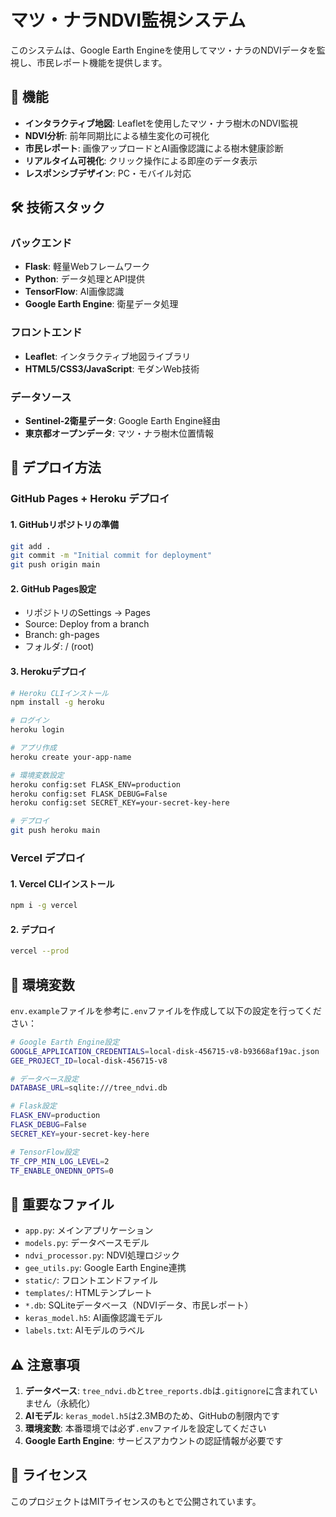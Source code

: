 # マツ・ナラNDVI監視システム

このシステムは、Google Earth Engineを使用してマツ・ナラのNDVIデータを監視し、市民レポート機能を提供します。

## 🌟 機能

- **インタラクティブ地図**: Leafletを使用したマツ・ナラ樹木のNDVI監視
- **NDVI分析**: 前年同期比による植生変化の可視化
- **市民レポート**: 画像アップロードとAI画像認識による樹木健康診断
- **リアルタイム可視化**: クリック操作による即座のデータ表示
- **レスポンシブデザイン**: PC・モバイル対応

## 🛠️ 技術スタック

### バックエンド
- **Flask**: 軽量Webフレームワーク
- **Python**: データ処理とAPI提供
- **TensorFlow**: AI画像認識
- **Google Earth Engine**: 衛星データ処理

### フロントエンド
- **Leaflet**: インタラクティブ地図ライブラリ
- **HTML5/CSS3/JavaScript**: モダンWeb技術

### データソース
- **Sentinel-2衛星データ**: Google Earth Engine経由
- **東京都オープンデータ**: マツ・ナラ樹木位置情報

## 🚀 デプロイ方法

### GitHub Pages + Heroku デプロイ

#### 1. GitHubリポジトリの準備
```bash
git add .
git commit -m "Initial commit for deployment"
git push origin main
```

#### 2. GitHub Pages設定
- リポジトリのSettings → Pages
- Source: Deploy from a branch
- Branch: gh-pages
- フォルダ: / (root)

#### 3. Herokuデプロイ
```bash
# Heroku CLIインストール
npm install -g heroku

# ログイン
heroku login

# アプリ作成
heroku create your-app-name

# 環境変数設定
heroku config:set FLASK_ENV=production
heroku config:set FLASK_DEBUG=False
heroku config:set SECRET_KEY=your-secret-key-here

# デプロイ
git push heroku main
```

### Vercel デプロイ

#### 1. Vercel CLIインストール
```bash
npm i -g vercel
```

#### 2. デプロイ
```bash
vercel --prod
```

## 🔧 環境変数

`env.example`ファイルを参考に`.env`ファイルを作成して以下の設定を行ってください：

```bash
# Google Earth Engine設定
GOOGLE_APPLICATION_CREDENTIALS=local-disk-456715-v8-b93668af19ac.json
GEE_PROJECT_ID=local-disk-456715-v8

# データベース設定
DATABASE_URL=sqlite:///tree_ndvi.db

# Flask設定
FLASK_ENV=production
FLASK_DEBUG=False
SECRET_KEY=your-secret-key-here

# TensorFlow設定
TF_CPP_MIN_LOG_LEVEL=2
TF_ENABLE_ONEDNN_OPTS=0
```

## 📁 重要なファイル

- `app.py`: メインアプリケーション
- `models.py`: データベースモデル
- `ndvi_processor.py`: NDVI処理ロジック
- `gee_utils.py`: Google Earth Engine連携
- `static/`: フロントエンドファイル
- `templates/`: HTMLテンプレート
- `*.db`: SQLiteデータベース（NDVIデータ、市民レポート）
- `keras_model.h5`: AI画像認識モデル
- `labels.txt`: AIモデルのラベル

## ⚠️ 注意事項

1. **データベース**: `tree_ndvi.db`と`tree_reports.db`は`.gitignore`に含まれていません（永続化）
2. **AIモデル**: `keras_model.h5`は2.3MBのため、GitHubの制限内です
3. **環境変数**: 本番環境では必ず`.env`ファイルを設定してください
4. **Google Earth Engine**: サービスアカウントの認証情報が必要です

## 📄 ライセンス

このプロジェクトはMITライセンスのもとで公開されています。

